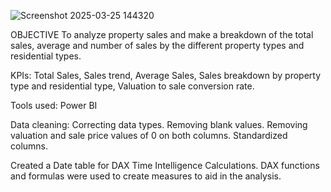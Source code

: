![Screenshot 2025-03-25 144320](https://github.com/user-attachments/assets/61b1fb4c-bc7a-4458-87e9-19ba8357d3df)

OBJECTIVE
To analyze property sales and make a breakdown of the total sales, average and number of sales by the different property types and residential types.

KPIs:
Total Sales, 
Sales trend,
Average Sales,
Sales breakdown by property type and residential type, 
Valuation to sale conversion rate.

Tools used:
Power BI

Data cleaning:
Correcting data types.
Removing blank values.
Removing valuation and sale price values of 0 on both columns.
Standardized columns.


Created a Date table for DAX Time Intelligence Calculations.
DAX functions and formulas were used to create measures to aid in the analysis.
